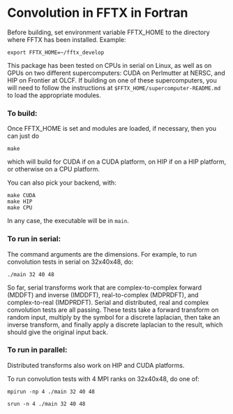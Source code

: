 Convolution in FFTX in Fortran
==============================

Before building,
set environment variable FFTX_HOME to the directory where FFTX
has been installed.
Example:
```
export FFTX_HOME=~/fftx_develop
```

This package has been tested on CPUs in serial on Linux,
as well as on GPUs on two different supercomputers:
CUDA on Perlmutter at NERSC, and HIP on Frontier at OLCF.
If building on one of these supercomputers, you will need to
follow the instructions at `$FFTX_HOME/supercomputer-README.md`
to load the appropriate modules.

### To build:

Once FFTX_HOME is set and modules are loaded, if necessary, then
you can just do
```
make
```
which will build for CUDA if on a CUDA platform, on HIP if on a HIP platform,
or otherwise on a CPU platform.

You can also pick your backend, with:
```
make CUDA
make HIP
make CPU
```
In any case, the executable will be in `main`.

### To run in serial:

The command arguments are the dimensions.
For example, to run convolution tests in serial on 32x40x48, do:
```
./main 32 40 48
```

So far, serial transforms work that are complex-to-complex forward
(MDDFT) and inverse (IMDDFT),
real-to-complex (MDPRDFT), and complex-to-real (IMDPRDFT).
Serial and distributed, real and complex convolution tests are all passing.
These tests take a forward transform on random input, multiply by
the symbol for a discrete laplacian, then take an inverse transform,
and finally apply a discrete laplacian to the result, which should give
the original input back.

### To run in parallel:

Distributed transforms also work on HIP and CUDA platforms.

To run convolution tests with 4 MPI ranks on 32x40x48, do one of:
```
mpirun -np 4 ./main 32 40 48

srun -n 4 ./main 32 40 48
```
